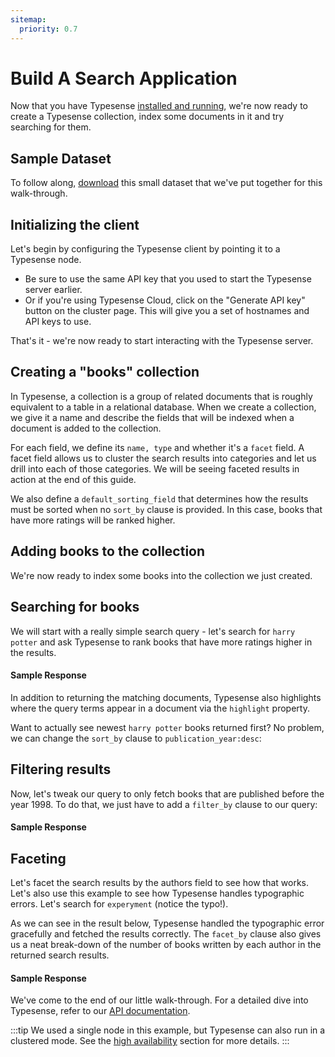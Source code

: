 ```yaml
---
sitemap:
  priority: 0.7
---
```


# Build A Search Application

Now that you have Typesense [installed and running](./install-typesense.md), we're now ready to create a Typesense collection, index some documents in it and try searching for them.

## Sample Dataset

To follow along, [download](https://dl.typesense.org/datasets/books.jsonl.tar.gz) this small dataset that we've put together for this walk-through.

## Initializing the client
Let's begin by configuring the Typesense client by pointing it to a Typesense node.

- Be sure to use the same API key that you used to start the Typesense server earlier. 
- Or if you're using Typesense Cloud, click on the "Generate API key" button on the cluster page. This will give you a set of hostnames and API keys to use.

<Tabs :tabs="['JavaScript','PHP','Python','Ruby','Java','Shell']">
  <template v-slot:JavaScript>

```js
/*
 *  Our JavaScript client library works on both the server and the browser.
 *  When using the library on the browser, please be sure to use the
 *  search-only API Key rather than the master API key since the latter
 *  has write access to Typesense and you don't want to expose that.
 */

const Typesense = require('typesense')

let client = new Typesense.Client({
  'nodes': [{
    'host': 'localhost', // For Typesense Cloud use xxx.a1.typesense.net
    'port': '8108',      // For Typesense Cloud use 443
    'protocol': 'http'   // For Typesense Cloud use https
  }],
  'apiKey': '<API_KEY>',
  'connectionTimeoutSeconds': 2
})
```

  </template>

  <template v-slot:PHP>

```php
use Typesense\Client;

$client = new Client(
  [
    'api_key'         => '<API_KEY>',
    'nodes'           => [
      [
        'host'     => 'localhost', // For Typesense Cloud use xxx.a1.typesense.net
        'port'     => '8108',      // For Typesense Cloud use 443
        'protocol' => 'http',      // For Typesense Cloud use https
      ],
    ],
    'connection_timeout_seconds' => 2,
  ]
);
```

  </template>
  <template v-slot:Python>

```py
import typesense

client = typesense.Client({
  'nodes': [{
    'host': 'localhost', # For Typesense Cloud use xxx.a1.typesense.net
    'port': '8108',      # For Typesense Cloud use 443
    'protocol': 'http'   # For Typesense Cloud use https
  }],
  'api_key': '<API_KEY>',
  'connection_timeout_seconds': 2
})
```

  </template>
  <template v-slot:Ruby>

```rb
require 'typesense'

client = Typesense::Client.new(
  nodes: [{
    host:     'localhost', # For Typesense Cloud use xxx.a1.typesense.net
    port:     8108,        # For Typesense Cloud use 443
    protocol: 'http'       # For Typesense Cloud use https
  }],
  api_key:  '<API_KEY>',
  connection_timeout_seconds: 2
)
```

  </template>
  <template v-slot:Java>

```java
ArrayList<Node> nodes = new ArrayList<>();
nodes.add(
  new Node(
    "http",       // For Typesense Cloud use https
    "localhost",  // For Typesense Cloud use xxx.a1.typesense.net
    "8108"        // For Typesense Cloud use 443
  )
);

Configuration configuration = new Configuration(nodes, Duration.ofSeconds(2),"<API_KEY>");

Clienr client = new Client(configuration);
```

  </template>
  <template v-slot:Shell>

```bash
export TYPESENSE_API_KEY='<API_KEY>'
export TYPESENSE_HOST='http://localhost:8108'

# For Typesense Cloud use:
# export TYPESENSE_HOST='https://xxx.a1.typesense.net'
```

  </template>
</Tabs>

That's it - we're now ready to start interacting with the Typesense server.

## Creating a "books" collection
In Typesense, a collection is a group of related documents that is roughly equivalent to a table in a relational database. When we create a collection, we give it a name and describe the fields that will be indexed when a document is added to the collection.

<Tabs :tabs="['JavaScript','PHP','Python','Ruby','Java','Shell']">
  <template v-slot:JavaScript>

```js
let booksSchema = {
  'name': 'books',
  'fields': [
    {'name': 'title', 'type': 'string' },
    {'name': 'authors', 'type': 'string[]', 'facet': true },
    {'name': 'image_url', 'type': 'string' },

    {'name': 'publication_year', 'type': 'int32', 'facet': true },
    {'name': 'ratings_count', 'type': 'int32' },
    {'name': 'average_rating', 'type': 'float' }
  ],
  'default_sorting_field': 'ratings_count'
}

client.collections().create(booksSchema)
  .then(function (data) {
    console.log(data)
  })
```

  </template>

  <template v-slot:PHP>

```php
$booksSchema = [
  'name' => 'books',
  'fields' => [
    ['name' => 'title', 'type' => 'string'],
    ['name' => 'authors', 'type' => 'string[]', 'facet' => true],
    ['name' => 'image_url', 'type' => 'string'],

    ['name' => 'publication_year', 'type' => 'int32', 'facet' => true],
    ['name' => 'ratings_count', 'type' => 'int32'],
    ['name' => 'average_rating', 'type' => 'float']
  ],
  'default_sorting_field' => 'ratings_count'
]

$client->collections->create($booksSchema)
```

  </template>
  <template v-slot:Python>

```py
import typesense

books_schema = {
  'name': 'books',
  'fields': [
    {'name': 'title', 'type': 'string' },
    {'name': 'authors', 'type': 'string[]', 'facet': True },
    {'name': 'image_url', 'type': 'string' },

    {'name': 'publication_year', 'type': 'int32', 'facet': True },
    {'name': 'ratings_count', 'type': 'int32' },
    {'name': 'average_rating', 'type': 'float' }
  ],
  'default_sorting_field': 'ratings_count'
}

client.collections.create(books_schema)
```

  </template>
  <template v-slot:Ruby>

```rb
require 'typesense'

books_schema = {
  'name' => 'books',
  'fields' => [
    {'name' => 'title', 'type' => 'string' },
    {'name' => 'authors', 'type' => 'string[]', 'facet' => true },
    {'name' => 'image_url', 'type' => 'string' },

    {'name' => 'publication_year', 'type' => 'int32', 'facet' => true },
    {'name' => 'ratings_count', 'type' => 'int32' },
    {'name' => 'average_rating', 'type' => 'float' }
  ],
  'default_sorting_field' => 'ratings_count'
}

client.collections.create(books_schema)
```

  </template>
  <template v-slot:Java>

```java
CollectionSchema collectionSchema = new CollectionSchema();
collectionSchema.name("books").defaultSortingField("ratings_count")
                .addFieldsItem(new Field().name("title").type("string"))
                .addFieldsItem(new Field().name("authors").type("string[]"))
                .addFieldsItem(new Field().name("image_url").type("string"))
                .addFieldsItem(new Field().name("publication_year").type("int32"))
                .addFieldsItem(new Field().name("ratings_count").type("int32"))
                .addFieldsItem(new Field().name("average_rating").type("float"))
                .addFieldsItem(nnew Field().name("publication_year_facet").type("string").facet(true))
                .addFieldsItem(new Field().name("authors_facet").type("string[]").facet(true))

CollectionResponse collectionResponse = client.collections().create(collectionSchema);

```

  </template>
  <template v-slot:Shell>

```bash
curl "${TYPESENSE_HOST}/collections" \
      -X POST \
      -H "Content-Type: application/json" \
      -H "X-TYPESENSE-API-KEY: ${TYPESENSE_API_KEY}" -d '{
        "name": "books",
        "fields": [
          {"name": "title", "type": "string" },
          {"name": "authors", "type": "string[]", "facet": true },
          {"name": "image_url", "type": "string" },

          {"name": "publication_year", "type": "int32", "facet": true },
          {"name": "ratings_count", "type": "int32" },
          {"name": "average_rating", "type": "float" }       
        ],
        "default_sorting_field": "ratings_count"
      }'
```

  </template>
</Tabs>

For each field, we define its `name, type` and whether it's a `facet` field. A facet field allows us to cluster the search results into categories and let us drill into each of those categories. We will be seeing faceted results in action at the end of this guide.

We also define a `default_sorting_field` that determines how the results must be sorted when no `sort_by` clause is provided. In this case, books that have more ratings will be ranked higher.

## Adding books to the collection

We're now ready to index some books into the collection we just created.

<Tabs :tabs="['JavaScript','PHP','Python','Ruby','Java','Shell']">
  <template v-slot:JavaScript>

```js
var fs = require('fs');
var readline = require('readline');

readline.createInterface({
    input: fs.createReadStream('/tmp/books.jsonl'),
    terminal: false
}).on('line', function(line) {
   let bookDocument = JSON.parse(line);
   client.collections('books').documents().create(bookDocument)
});

})
```

  </template>

  <template v-slot:PHP>

```php
$booksData = file_get_contents('/tmp/books.jsonl')
$booksStrs = explode('\n', $booksData)

foreach($booksStrs as $bookStr) {
  $book = json_decode($bookStr);
  $client->collections['books']->documents->create($book)
}
```

  </template>
  <template v-slot:Python>

```py
import json
import typesense

with open('/tmp/books.jsonl') as infile:
  for json_line in infile:
    book_document = json.loads(json_line)
    client.collections['books'].documents.create(book_document)
```

  </template>
  <template v-slot:Ruby>

```rb
require 'rubygems'
require 'json'
require 'typesense'

File.readlines('/tmp/books.jsonl').each do |json_line|
  book_document = JSON.parse(json_line)
  client.collections['books'].documents.create(book_document)
end
```

  </template>
  <template v-slot:Java>

```java
File myObj = new File("books.jsonl");
Scanner myReader = new Scanner(myObj);
while (myReader.hasNextLine()) {
    String data = myReader.nextLine();
    client.collections("books").documents().create(data);
}
```

  </template>
  <template v-slot:Shell>

```bash
#!/bin/bash
input="/tmp/books.jsonl"
while IFS= read -r line
do
  curl "${TYPESENSE_HOST}/collections/books/documents" \
        -X POST \
        -H "Content-Type: application/json" \
        -H "X-TYPESENSE-API-KEY: ${TYPESENSE_API_KEY}" \
        -d "$line"
done < "$input"
```

  </template>
</Tabs>

## Searching for books
We will start with a really simple search query - let's search for `harry potter` and ask Typesense to rank books that have more ratings higher in the results.


<Tabs :tabs="['JavaScript','PHP','Python','Ruby','Java','Shell']">
  <template v-slot:JavaScript>

```js
let searchParameters = {
  'q'         : 'harry',
  'query_by'  : 'title',
  'sort_by'   : 'ratings_count:desc'
}

client.collections('books')
  .documents()
  .search(searchParameters)
  .then(function (searchResults) {
    console.log(searchResults)
  })
```

  </template>

  <template v-slot:PHP>

```php
$searchParameters = [
  'q'         => 'harry potter',
  'query_by'  => 'title',
  'sort_by'   => 'ratings_count:desc'
]

$client->collections['books']->documents->search($searchParameters)
}
```

  </template>
  <template v-slot:Python>

```py
search_parameters = {
  'q'         : 'harry',
  'query_by'  : 'title',
  'sort_by'   : 'ratings_count:desc'
}

client.collections['books'].documents.search(search_parameters)
```

  </template>
  <template v-slot:Ruby>

```rb
search_parameters = {
  'q'         => 'harry potter',
  'query_by'  => 'title',
  'sort_by'   => 'ratings_count:desc'
}

client.collections['books'].documents.search(search_parameters)
```

  </template>
  <template v-slot:Java>

```java
SearchParameters searchParameters = new SearchParameters()
                                                .q("harry")
                                                .addQueryByItem("title")
                                                .addSortByItem("ratings_count:desc");
SearchResult searchResult = client.collections("books").documents().search(searchParameters);
```

  </template>
  <template v-slot:Shell>

```bash
curl -H "X-TYPESENSE-API-KEY: ${TYPESENSE_API_KEY}" \
"${TYPESENSE_HOST}/collections/books/documents/search\
?q=harry+potter&query_by=title&sort_by=ratings_count:desc"
```

  </template>
</Tabs>

#### Sample Response

<Tabs :tabs="['JSON']">
  <template v-slot:JSON>

```json
{
  "facet_counts": [],
  "found": 62,
  "hits": [
    {
      "highlights": [
        {
          "field": "title",
          "snippet": "<mark>Harry</mark> <mark>Potter</mark> and the Philosopher's Stone"
        }
      ],
      "document": {
        "authors": [
          "J.K. Rowling", "Mary GrandPré"
        ],
        "average_rating": 4.44,
        "id": "2",
        "image_url": "https://images.gr-assets.com/books/1474154022m/3.jpg",
        "publication_year": 1997,
        "ratings_count": 4602479,
        "title": "Harry Potter and the Philosopher's Stone"
      }
    },
    ...
  ]
}
```

  </template>
</Tabs>


In addition to returning the matching documents, Typesense also highlights where the query terms appear in a document via the `highlight` property.

Want to actually see newest `harry potter` books returned first? No problem, we can change the `sort_by` clause to `publication_year:desc`:

## Filtering results
Now, let's tweak our query to only fetch books that are published before the year 1998. To do that, we just have to add a `filter_by` clause to our query:

<Tabs :tabs="['JavaScript','PHP','Python','Ruby','Java','Shell']">
  <template v-slot:JavaScript>

```js
let searchParameters = {
  'q'         : 'harry',
  'query_by'  : 'title',
  'filter_by' : 'publication_year:<1998',
  'sort_by'   : 'publication_year:desc'
}

client.collections('books')
  .documents()
  .search(searchParameters)
  .then(function (searchResults) {
    console.log(searchResults)
  })
```

  </template>

  <template v-slot:PHP>

```php
$searchParameters = [
  'q'         => 'harry potter',
  'query_by'  => 'title',
  'filter_by' => 'publication_year:<1998',
  'sort_by'   => 'publication_year:desc'
]

$client->collections['books']->documents->search($searchParameters)
```

  </template>
  <template v-slot:Python>

```py
search_parameters = {
  'q'         : 'harry',
  'query_by'  : 'title',
  'filter_by' : 'publication_year:<1998',
  'sort_by'   : 'publication_year:desc'
}

client.collections['books'].documents.search(search_parameters)
```

  </template>
  <template v-slot:Ruby>

```rb
search_parameters = {
  'q'         => 'harry potter',
  'query_by'  => 'title',
  'filter_by' => 'publication_year:<1998',
  'sort_by'   => 'publication_year:desc'
}

client.collections['books'].documents.search(search_parameters)
```

  </template>
  <template v-slot:Java>

```java
SearchParameters searchParameters = new SearchParameters()
                                                .q("harry")
                                                .addQueryByItem("title")
                                                .filterBy("publication_year:<1998")
                                                .addSortByItem("ratings_count:desc");
SearchResult searchResult = client.collections("books").documents().search(searchParameters);
```

  </template>
  <template v-slot:Shell>

```bash
curl -H "X-TYPESENSE-API-KEY: ${TYPESENSE_API_KEY}" \
"${TYPESENSE_HOST}/collections/books/documents/search\
?q=harry+potter&query_by=title&sort_by=publication_year:desc\
&filter_by=publication_year:<1998"
```

  </template>
</Tabs>


#### Sample Response

<Tabs :tabs="['JSON']">
  <template v-slot:JSON>

```json
{
  "facet_counts": [],
  "found": 24,
  "hits": [
    {
      "highlights": {
        "title": {
          "field": "title",
          "snippet": "<mark>Harry</mark> <mark>Potter</mark> and the Philosopher's Stone"
        }
      },
      "document": {
        "authors": [
            "J.K. Rowling", "Mary GrandPré"
        ],
        "average_rating": 4.44,
        "id": "2",
        "image_url": "https://images.gr-assets.com/books/1474154022m/3.jpg",
        "publication_year": 1997,
        "ratings_count": 4602479,
        "title": "Harry Potter and the Philosopher's Stone"
      }
    },
    ...
  ]
}
```

  </template>
</Tabs>


## Faceting
Let's facet the search results by the authors field to see how that works. Let's also use this example to see how Typesense handles typographic errors. Let's search for `experyment` (notice the typo!).


<Tabs :tabs="['JavaScript','PHP','Python','Ruby','Java','Shell']">
  <template v-slot:JavaScript>

```js
let searchParameters = {
  'q'         : 'experyment',
  'query_by'  : 'title',
  'facet_by'  : 'authors',
  'sort_by'   : 'average_rating:desc'
}

client.collections('books')
  .documents()
  .search(searchParameters)
  .then(function (searchResults) {
    console.log(searchResults)
  })
```

  </template>

  <template v-slot:PHP>

```php
$searchParameters = [
  'q'         => 'experyment',
  'query_by'  => 'title',
  'facet_by'  => 'authors',
  'sort_by'   => 'average_rating:desc'
]

$client->collections['books']->documents->search($searchParameters)
```

  </template>
  <template v-slot:Python>

```py
search_parameters = {
  'q'         : 'experyment',
  'query_by'  : 'title',
  'facet_by'  : 'authors',
  'sort_by'   : 'average_rating:desc'
}

client.collections['books'].documents.search(search_parameters)
```

  </template>
  <template v-slot:Ruby>

```rb
search_parameters = {
  'q'         => 'experyment',
  'query_by'  => 'title',
  'facet_by'  => 'authors',
  'sort_by'   => 'average_rating:desc'
}

client.collections['books'].documents.search(search_parameters)
```

  </template>
  <template v-slot:Java>

```java
SearchParameters searchParameters = new SearchParameters()
                                                .q("experyment")
                                                .addQueryByItem("title")
                                                .addFacetByItem("authors_facet")
                                                .addSortByItem("average_rating:desc");
SearchResult searchResult = client.collections("books").documents().search(searchParameters);
```

  </template>
  <template v-slot:Shell>

```bash
curl -H "X-TYPESENSE-API-KEY: ${TYPESENSE_API_KEY}" \
"${TYPESENSE_HOST}/collections/books/documents/search\
?q=experyment&query_by=title&sort_by=average_rating:desc\
&facet_by=authors"
```

  </template>
</Tabs>

As we can see in the result below, Typesense handled the typographic error gracefully and fetched the results correctly. The `facet_by` clause also gives us a neat break-down of the number of books written by each author in the returned search results.

#### Sample Response

<Tabs :tabs="['JSON']">
  <template v-slot:JSON>

```json
{
  "facet_counts": [
    {
      "field_name": "authors",
      "counts": [
          {
              "count": 2,
              "value": " Käthe Mazur"
          },
          {
              "count": 2,
              "value": "Gretchen Rubin"
          },
          {
              "count": 2,
              "value": "James Patterson"
          },
          {
              "count": 2,
              "value": "Mahatma Gandhi"
          }
      ]
    }
  ],
  "found": 3,
  "hits": [
    {
      "_highlight": {
        "title": "The Angel <mark>Experiment</mark>"
      },
      "document": {
        "authors": [
            "James Patterson"
        ],
        "average_rating": 4.08,
        "id": "569",
        "image_url": "https://images.gr-assets.com/books/1339277875m/13152.jpg",
        "publication_year": 2005,
        "ratings_count": 172302,
        "title": "The Angel Experiment"
      }
    },
    ...
  ]
}
```

  </template>
</Tabs>

We've come to the end of our little walk-through. For a detailed dive into Typesense, refer to our [API documentation](../api/README.md).

:::tip
We used a single node in this example, but Typesense can also run in a clustered mode. See the [high availability](./high-availability.md) section for more details.
:::
